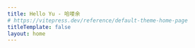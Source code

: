 ```yaml
---
title: Hello Yu - 哈喽余
# https://vitepress.dev/reference/default-theme-home-page
titleTemplate: false
layout: home
---
```


<HYHome />
